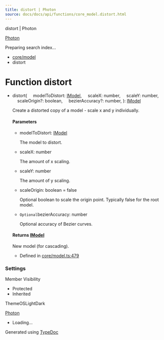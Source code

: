 ```yaml
---
title: distort | Photon
source: docs/docs/api/functions/core_model.distort.html
---
```


distort | Photon

[Photon](../index.html)




Preparing search index...

* [core/model](../modules/core_model.html)
* distort

# Function distort

* distort(
      modelToDistort: [IModel](../interfaces/core_schema.IModel.html),
      scaleX: number,
      scaleY: number,
      scaleOrigin?: boolean,
      bezierAccuracy?: number,
  ): [IModel](../interfaces/core_schema.IModel.html)

  Create a distorted copy of a model - scale x and y individually.

  #### Parameters

  + modelToDistort: [IModel](../interfaces/core_schema.IModel.html)

    The model to distort.
  + scaleX: number

    The amount of x scaling.
  + scaleY: number

    The amount of y scaling.
  + scaleOrigin: boolean = false

    Optional boolean to scale the origin point. Typically false for the root model.
  + `Optional`bezierAccuracy: number

    Optional accuracy of Bezier curves.

  #### Returns [IModel](../interfaces/core_schema.IModel.html)

  New model (for cascading).

  + Defined in [core/model.ts:479](https://github.com/mwhite454/photon/blob/main/packages/photon/src/core/model.ts#L479)

### Settings

Member Visibility

* Protected
* Inherited

ThemeOSLightDark

[Photon](../index.html)

* Loading...

Generated using [TypeDoc](https://typedoc.org/)
